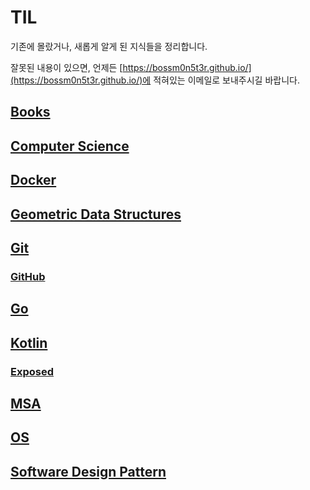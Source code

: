 # TIL

기존에 몰랐거나, 새롭게 알게 된 지식들을 정리합니다.

잘못된 내용이 있으면, 언제든 [https://bossm0n5t3r.github.io/](https://bossm0n5t3r.github.io/)에 적혀있는 이메일로 보내주시길 바랍니다.

## [Books](./Books/README.md)

## [Computer Science](./ComputerScience/README.md)

## [Docker](./Docker/README.md)

## [Geometric Data Structures](./GeometricDataStructures/README.md)

## [Git](./Git/README.md)

### [GitHub](./Git/GitHub/README.md)

## [Go](./Go/README.md)

## [Kotlin](./Kotlin/README.md)

### [Exposed](./Kotlin/Exposed/README.md)

## [MSA](./MSA/README.md)

## [OS](./OS/README.md)

## [Software Design Pattern](./SoftwareDesignPattern/README.md)
